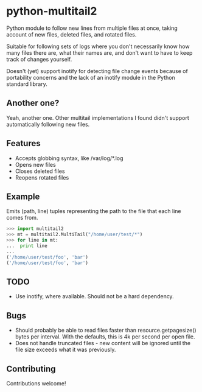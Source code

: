 python-multitail2
================

Python module to follow new lines from multiple files at once, taking account of new files, deleted files, and rotated files.

Suitable for following sets of logs where you don't necessarily know how many files there are, what their names are, and don't want to have to keep track of changes yourself.

Doesn't (yet) support inotify for detecting file change events because of portability concerns and the lack of an inotify module in the Python standard library.

Another one?
------------
Yeah, another one. Other multitail implementations I found didn't support automatically following new files.

Features
--------
* Accepts globbing syntax, like /var/log/*.log
* Opens new files
* Closes deleted files
* Reopens rotated files

Example
-------
Emits (path, line) tuples representing the path to the file that each line comes from.

```python
>>> import multitail2
>>> mt = multitail2.MultiTail("/home/user/test/*")
>>> for line in mt:
...  print line
... 
('/home/user/test/foo', 'bar')
('/home/user/test/foo', 'bar')
```

TODO
----
* Use inotify, where available. Should not be a hard dependency.

Bugs
----
* Should probably be able to read files faster than resource.getpagesize() bytes per interval. With the defaults, this is 4k per second per open file.
* Does not handle truncated files - new content will be ignored until the file size exceeds what it was previously.

Contributing
------------
Contributions welcome!
